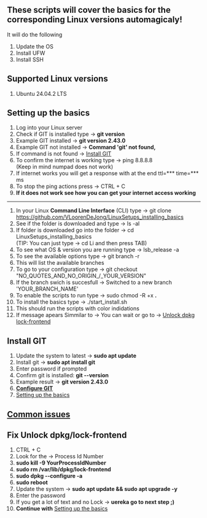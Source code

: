 ## These scripts will cover the basics for the corresponding Linux versions automagicaly!
It will do the following
1. Update the OS
2. Install UFW
3. Install SSH

## Supported Linux versions
1. Ubuntu 24.04.2 LTS


## <span id="setting_up_the_basics">Setting up the basics</span>   

1. Log into your Linux server
1. Check if GIT is installed type → **git version**
1. Example GIT installed → **git version 2.43.0**
1. Example GIT not installed → **Command 'git' not found,**
1. If command is not found → [Install GIT](#install_git)
1. To confirm the internet is working type → ping 8.8.8.8 <br />
(Keep in mind numpad does not work)
1. If internet works you will get a response with at the end ttl=*** time=*** ms
1. To stop the ping actions press → CTRL + C
1. **If it does not work see how you can get your internet access working**  
---
1. In your Linux **Command Line Interface** (CLI) type → git clone https://github.com/VLoorenDeJong/LinuxSetups_installing_basics
1. See if the folder is downloaded and type → ls -al
1. If folder is downloaded go into the folder → cd LinuxSetups_installing_basics  
    (TIP: You can just type → cd Li and then press TAB)
1. To see what OS & version you are running type → lsb_release -a
1. To see the available options type → git branch -r
1. This will list the available branches
1. To go to your configuration type → git checkout "NO_QUOTES_AND_NO_ORIGIN_/_YOUR_VERSION"
1. If the branch swich is succesfull → Switched to a new branch 'YOUR_BRANCH_NAME'
1. To enable the scripts to run type → sudo chmod -R +x **.**  
1. To install the basics type → ./start_install.sh
1. This should run the scripts with color indidations
1. If message apears Simmilar to → You can wait or go to → [Unlock dpkg lock-frontend](#Unlock_dpkg/lock-frontend)


## <span id="install_git">Install GIT</span>  
1. Update the system to latest → **sudo apt update**
1. Install git → **sudo apt install git**
1. Enter password if prompted
1. Confirm git is installed: **git --version**
1. Example result → **git version 2.43.0**
1. [**Configure GIT**](#configure_git)
1. [Setting up the basics](#setting_up_the_basics)


## [Common issues](#common_issues) 
## <span id="Unlock_dpkg/lock-frontend">Fix Unlock dpkg/lock-frontend</span>  
1. CTRL + C
1. Look for the → Process Id Number
1. **sudo kill -9 YourProcessIdNumber**
1. **sudo rm /var/lib/dpkg/lock-frontend**
1. **sudo dpkg --configure -a**
1. **sudo reboot**
1. Update the system -> **sudo apt update && sudo apt upgrade -y**
1. Enter the password
1. If you get a lot of text and no Lock -> **uereka go to next step ;)**
1. **Continue with** [Setting up the basics](#Setting_up_the_basics) 
